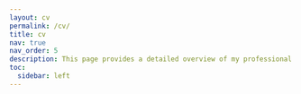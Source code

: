 ```yaml
---
layout: cv
permalink: /cv/
title: cv
nav: true
nav_order: 5
description: This page provides a detailed overview of my professional experience, education, and skills in information systems and cybersecurity.
toc:
  sidebar: left
---
```

